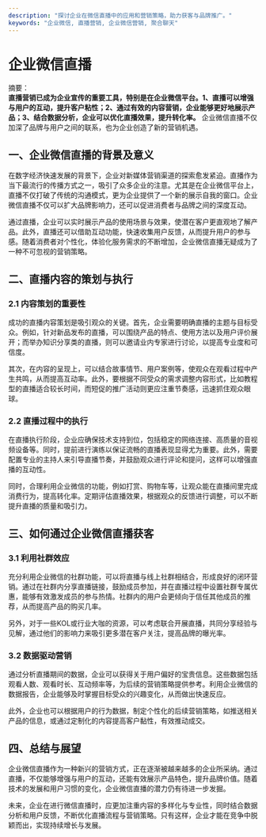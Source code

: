 ```yaml
---
description: "探讨企业在微信直播中的应用和营销策略，助力获客与品牌推广。"
keywords: "企业微信, 直播营销, 企业微信营销, 聚合聊天"
---
```

# 企业微信直播

摘要：  
**直播营销已成为企业宣传的重要工具，特别是在企业微信平台。1、直播可以增强与用户的互动，提升客户粘性；2、通过有效的内容营销，企业能够更好地展示产品；3、结合数据分析，企业可以优化直播效果，提升转化率。** 企业微信直播不仅加深了品牌与用户之间的联系，也为企业创造了新的营销机遇。

## 一、企业微信直播的背景及意义

在数字经济快速发展的背景下，企业对新媒体营销渠道的探索愈发紧迫。直播作为当下最流行的传播方式之一，吸引了众多企业的注意。尤其是在企业微信平台上，直播不仅打破了传统的沟通模式，更为企业提供了一个新的展示自我的窗口。企业微信直播不仅可以扩大品牌影响力，还可以促进消费者与品牌之间的深度互动。

通过直播，企业可以实时展示产品的使用场景与效果，使潜在客户更直观地了解产品。此外，直播还可以借助互动功能，快速收集用户反馈，从而提升用户的参与感。随着消费者对个性化，体验化服务需求的不断增加，企业微信直播无疑成为了一种不可忽视的营销策略。

## 二、直播内容的策划与执行

### 2.1 内容策划的重要性

成功的直播内容策划是吸引观众的关键。首先，企业需要明确直播的主题与目标受众。例如，针对新品发布的直播，可以围绕产品的特点、使用方法以及用户评价展开；而举办知识分享类的直播，则可以邀请业内专家进行讨论，以提高专业度和可信度。

其次，在内容的呈现上，可以结合故事情节、用户案例等，使观众在观看过程中产生共鸣，从而提高互动率。此外，要根据不同受众的需求调整内容形式，比如教程型的直播适合较长时间，而短促的推广活动则更应注重节奏感，迅速抓住观众眼球。

### 2.2 直播过程中的执行

在直播执行阶段，企业应确保技术支持到位，包括稳定的网络连接、高质量的音视频设备等。同时，提前进行演练以保证流畅的直播表现显得尤为重要。此外，需要配置专业的主持人来引导直播节奏，并鼓励观众进行评论和提问，这样可以增强直播的互动性。

同时，合理利用企业微信的功能，例如打赏、购物车等，让观众能在直播间里完成消费行为，提高转化率。定期评估直播效果，根据观众的反馈进行调整，可以不断提升直播的质量和吸引力。

## 三、如何通过企业微信直播获客

### 3.1 利用社群效应

充分利用企业微信的社群功能，可以将直播与线上社群相结合，形成良好的闭环营销。通过在社群内分享直播链接，鼓励成员参加，并在直播过程中设置社群专属优惠，能够有效激发成员的参与热情。社群内的用户会更倾向于信任其他成员的推荐，从而提高产品的购买几率。

另外，对于一些KOL或行业大咖的资源，可以考虑联合开展直播，共同分享经验与见解，通过他们的影响力来吸引更多潜在客户关注，提高品牌的曝光率。

### 3.2 数据驱动营销

通过分析直播期间的数据，企业可以获得关于用户偏好的宝贵信息。这些数据包括观看人数、观看时长、互动频率等，为后续的营销策略提供参考。利用企业微信的数据报告，企业能够及时掌握目标受众的兴趣变化，从而做出快速反应。

此外，企业也可以根据用户的行为数据，制定个性化的后续营销策略，如推送相关产品的信息，或通过定制化的内容提高客户黏性，有效推动成交。

## 四、总结与展望

企业微信直播作为一种新兴的营销方式，正在逐渐被越来越多的企业所采纳。通过直播，不仅能够增强与用户的互动，还能有效展示产品特色，提升品牌价值。随着技术的发展和用户习惯的变化，企业微信直播的潜力仍有待进一步发掘。

未来，企业在进行微信直播时，应更加注重内容的多样化与专业性，同时结合数据分析和用户反馈，不断优化直播流程与营销策略。只有这样，企业才能在竞争中脱颖而出，实现持续增长与发展。
